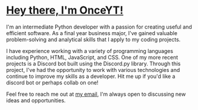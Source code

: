 # [Hey there, I'm OnceYT!](https://onceyt.github.io/)

I'm an intermediate Python developer with a passion for creating useful and efficient software. As a final year business major, I've gained valuable problem-solving and analytical skills that I apply to my coding projects.

I have experience working with a variety of programming languages including Python, HTML, JavaScript, and CSS. One of my more recent projects is a Discord bot built using the Discord.py library. Through this project, I've had the opportunity to work with various technologies and continue to improve my skills as a developer. Hit me up if you'd like a discord bot or perhaps collab on one!

Feel free to reach me out at [my email](https://onceyt.github.io/links/mail), I'm always open to discussing new ideas and opportunities.
